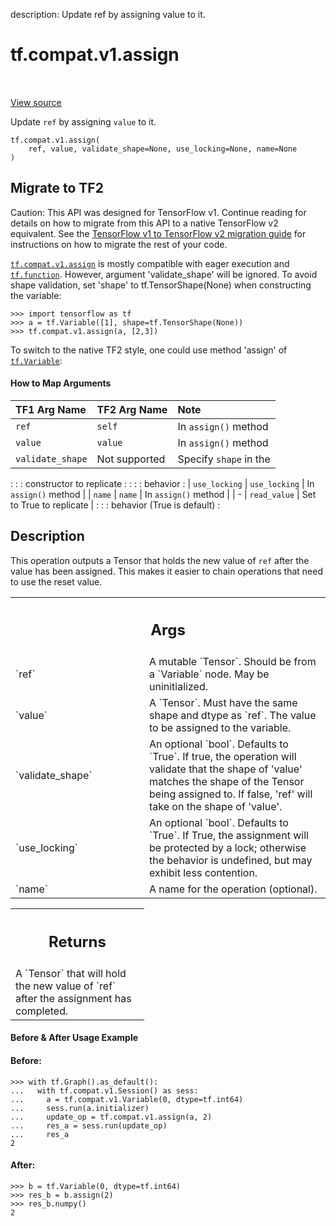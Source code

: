 description: Update ref by assigning value to it.

<div itemscope itemtype="http://developers.google.com/ReferenceObject">
<meta itemprop="name" content="tf.compat.v1.assign" />
<meta itemprop="path" content="Stable" />
</div>

# tf.compat.v1.assign

<!-- Insert buttons and diff -->

<table class="tfo-notebook-buttons tfo-api nocontent" align="left">

</table>

<a target="_blank" class="external" href="/code/stable/tensorflow/python/ops/state_ops.py">View source</a>



Update `ref` by assigning `value` to it.


<pre class="devsite-click-to-copy prettyprint lang-py tfo-signature-link">
<code>tf.compat.v1.assign(
    ref, value, validate_shape=None, use_locking=None, name=None
)
</code></pre>





 <section><devsite-expandable expanded>
 <h2 class="showalways">Migrate to TF2</h2>

Caution: This API was designed for TensorFlow v1.
Continue reading for details on how to migrate from this API to a native
TensorFlow v2 equivalent. See the
[TensorFlow v1 to TensorFlow v2 migration guide](https://www.tensorflow.org/guide/migrate)
for instructions on how to migrate the rest of your code.

<a href="../../../tf/compat/v1/assign.md"><code>tf.compat.v1.assign</code></a> is mostly compatible with eager
execution and <a href="../../../tf/function.md"><code>tf.function</code></a>. However, argument 'validate_shape' will be
ignored. To avoid shape validation, set 'shape' to tf.TensorShape(None) when
constructing the variable:

```
>>> import tensorflow as tf
>>> a = tf.Variable([1], shape=tf.TensorShape(None))
>>> tf.compat.v1.assign(a, [2,3])
```

To switch to the native TF2 style, one could use method 'assign' of
<a href="../../../tf/Variable.md"><code>tf.Variable</code></a>:

#### How to Map Arguments

| TF1 Arg Name          | TF2 Arg Name    | Note                       |
| :-------------------- | :-------------- | :------------------------- |
| `ref`                 | `self`          | In `assign()` method       |
| `value`               | `value`         | In `assign()` method       |
| `validate_shape`      | Not supported   | Specify `shape` in the     |
:                       :                 : constructor to replicate   :
:                       :                 : behavior                   :
| `use_locking`         | `use_locking`   | In `assign()` method       |
| `name`                | `name`          | In `assign()` method       |
| -                     | `read_value`    | Set to True to replicate   |
:                       :                 : behavior (True is default) :

 </aside></devsite-expandable></section>

<h2>Description</h2>

<!-- Placeholder for "Used in" -->

This operation outputs a Tensor that holds the new value of `ref` after
the value has been assigned. This makes it easier to chain operations that
need to use the reset value.

<!-- Tabular view -->
 <table class="responsive fixed orange">
<colgroup><col width="214px"><col></colgroup>
<tr><th colspan="2"><h2 class="add-link">Args</h2></th></tr>

<tr>
<td>
`ref`<a id="ref"></a>
</td>
<td>
A mutable `Tensor`. Should be from a `Variable` node. May be
uninitialized.
</td>
</tr><tr>
<td>
`value`<a id="value"></a>
</td>
<td>
A `Tensor`. Must have the same shape and dtype as `ref`. The value to
be assigned to the variable.
</td>
</tr><tr>
<td>
`validate_shape`<a id="validate_shape"></a>
</td>
<td>
An optional `bool`. Defaults to `True`. If true, the
operation will validate that the shape of 'value' matches the shape of the
Tensor being assigned to.  If false, 'ref' will take on the shape of
'value'.
</td>
</tr><tr>
<td>
`use_locking`<a id="use_locking"></a>
</td>
<td>
An optional `bool`. Defaults to `True`. If True, the assignment
will be protected by a lock; otherwise the behavior is undefined, but may
exhibit less contention.
</td>
</tr><tr>
<td>
`name`<a id="name"></a>
</td>
<td>
A name for the operation (optional).
</td>
</tr>
</table>



<!-- Tabular view -->
 <table class="responsive fixed orange">
<colgroup><col width="214px"><col></colgroup>
<tr><th colspan="2"><h2 class="add-link">Returns</h2></th></tr>
<tr class="alt">
<td colspan="2">
A `Tensor` that will hold the new value of `ref` after
the assignment has completed.
</td>
</tr>

</table>


#### Before & After Usage Example

#### Before:



```
>>> with tf.Graph().as_default():
...   with tf.compat.v1.Session() as sess:
...     a = tf.compat.v1.Variable(0, dtype=tf.int64)
...     sess.run(a.initializer)
...     update_op = tf.compat.v1.assign(a, 2)
...     res_a = sess.run(update_op)
...     res_a
2
```

#### After:



```
>>> b = tf.Variable(0, dtype=tf.int64)
>>> res_b = b.assign(2)
>>> res_b.numpy()
2
```